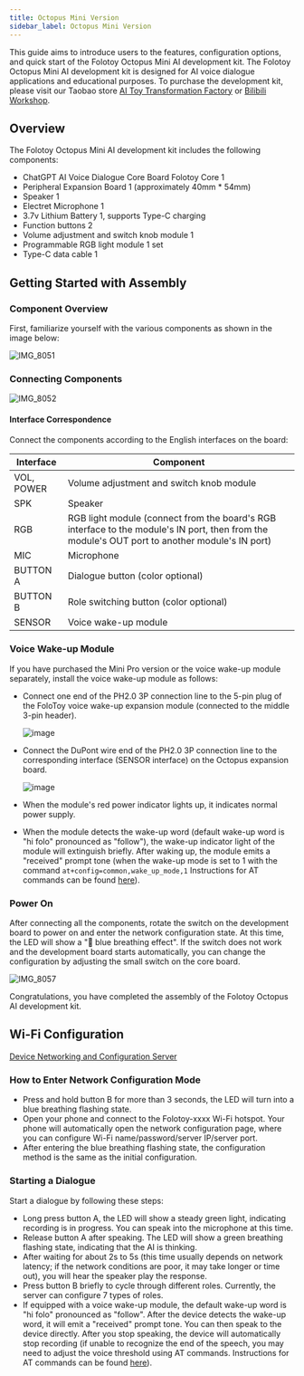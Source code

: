 ```yaml
---
title: Octopus Mini Version
sidebar_label: Octopus Mini Version
---
```


This guide aims to introduce users to the features, configuration options, and quick start of the Folotoy Octopus Mini AI development kit. The Folotoy Octopus Mini AI development kit is designed for AI voice dialogue applications and educational purposes. To purchase the development kit, please visit our Taobao store [AI Toy Transformation Factory](https://folotoy.taobao.com) or [Bilibili Workshop](https://gf.bilibili.com/item/detail/1104863005).

## Overview

The Folotoy Octopus Mini AI development kit includes the following components:

- ChatGPT AI Voice Dialogue Core Board Folotoy Core 1
- Peripheral Expansion Board 1 (approximately 40mm * 54mm)
- Speaker 1
- Electret Microphone 1
- 3.7v Lithium Battery 1, supports Type-C charging
- Function buttons 2
- Volume adjustment and switch knob module 1
- Programmable RGB light module 1 set
- Type-C data cable 1

## Getting Started with Assembly

### Component Overview

First, familiarize yourself with the various components as shown in the image below:

![IMG_8051](https://github.com/FoloToy/folotoy-doc/assets/1455685/5994c26f-114a-4a77-b270-416fc0ce1eb3)

### Connecting Components

![IMG_8052](https://github.com/FoloToy/folotoy-doc/assets/41461127/a9116fe0-4c9a-4647-b311-d4b840937f13)

#### Interface Correspondence

Connect the components according to the English interfaces on the board:

| Interface | Component |
| ---- | ---- |
| VOL, POWER | Volume adjustment and switch knob module |
| SPK | Speaker |
| RGB | RGB light module (connect from the board's RGB interface to the module's IN port, then from the module's OUT port to another module's IN port) |
| MIC | Microphone |
| BUTTON A | Dialogue button (color optional) |
| BUTTON B | Role switching button (color optional) |
| SENSOR | Voice wake-up module |

### Voice Wake-up Module

If you have purchased the Mini Pro version or the voice wake-up module separately, install the voice wake-up module as follows:

- Connect one end of the PH2.0 3P connection line to the 5-pin plug of the FoloToy voice wake-up expansion module (connected to the middle 3-pin header).

    ![image](https://github.com/FoloToy/folotoy-doc/assets/41461127/6c38273c-7da1-47bc-b8e8-ce4c2501f67f)

- Connect the DuPont wire end of the PH2.0 3P connection line to the corresponding interface (SENSOR interface) on the Octopus expansion board.

    ![image](https://github.com/FoloToy/folotoy-doc/assets/41461127/7eeedd5b-4558-4906-9e78-82ddd32b4b90)

- When the module's red power indicator lights up, it indicates normal power supply.

- When the module detects the wake-up word (default wake-up word is "hi folo" pronounced as "follow"), the wake-up indicator light of the module will extinguish briefly. After waking up, the module emits a "received" prompt tone (when the wake-up mode is set to 1 with the command `at+config=common,wake_up_mode,1` Instructions for AT commands can be found [here](../at-command.mdx)).

### Power On

After connecting all the components, rotate the switch on the development board to power on and enter the network configuration state. At this time, the LED will show a "🔵 blue breathing effect". If the switch does not work and the development board starts automatically, you can change the configuration by adjusting the small switch on the core board.

![IMG_8057](https://github.com/FoloToy/folotoy-doc/assets/1455685/6bd4986d-e2fc-48b6-93dc-1cd55f51b84b)

Congratulations, you have completed the assembly of the Folotoy Octopus AI development kit.

## Wi-Fi Configuration

[Device Networking and Configuration Server](../manual/wifi-connect.md)

### How to Enter Network Configuration Mode
* Press and hold button B for more than 3 seconds, the LED will turn into a blue breathing flashing state.
* Open your phone and connect to the Folotoy-xxxx Wi-Fi hotspot. Your phone will automatically open the network configuration page, where you can configure Wi-Fi name/password/server IP/server port.
* After entering the blue breathing flashing state, the configuration method is the same as the initial configuration.

### Starting a Dialogue

Start a dialogue by following these steps:

* Long press button A, the LED will show a steady green light, indicating recording is in progress. You can speak into the microphone at this time.
* Release button A after speaking. The LED will show a green breathing flashing state, indicating that the AI is thinking.
* After waiting for about 2s to 5s (this time usually depends on network latency; if the network conditions are poor, it may take longer or time out), you will hear the speaker play the response.
* Press button B briefly to cycle through different roles. Currently, the server can configure 7 types of roles.
* If equipped with a voice wake-up module, the default wake-up word is "hi folo" pronounced as "follow". After the device detects the wake-up word, it will emit a "received" prompt tone. You can then speak to the device directly. After you stop speaking, the device will automatically stop recording (if unable to recognize the end of the speech, you may need to adjust the voice threshold using AT commands. Instructions for AT commands can be found [here](../at-command.mdx)).